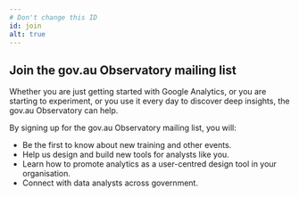 ```yaml
---
# Don't change this ID
id: join
alt: true
---
```


## Join the gov.au Observatory mailing list

Whether you are just getting started with Google Analytics, or you are starting
to experiment, or you use it every day to discover deep insights, the gov.au
Observatory can help.

By signing up for the gov.au Observatory mailing list, you will:

- Be the first to know about new training and other events.
- Help us design and build new tools for analysts like you.
- Learn how to promote analytics as a user-centred design tool in your
  organisation.
- Connect with data analysts across government.
